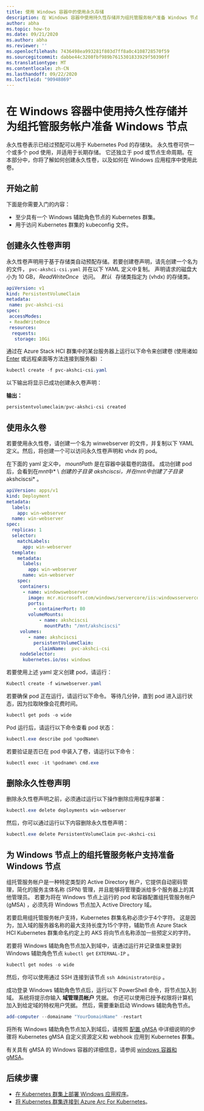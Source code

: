 ```yaml
---
title: 使用 Windows 容器中的使用永久存储
description: 在 Windows 容器中使用持久性存储并为组托管服务帐户准备 Windows 节点
author: abha
ms.topic: how-to
ms.date: 09/21/2020
ms.author: abha
ms.reviewer: ''
ms.openlocfilehash: 7436498ea993281f803d7ff8a0c4108728570f59
ms.sourcegitcommit: dabbe44c3208fbf989b7615301833929f50390ff
ms.translationtype: MT
ms.contentlocale: zh-CN
ms.lasthandoff: 09/22/2020
ms.locfileid: "90948869"
---
```

# <a name="use-persistent-storage-in-a-windows-container-and-prepare-windows-nodes-for-group-managed-service-accounts"></a>在 Windows 容器中使用持久性存储并为组托管服务帐户准备 Windows 节点

永久性卷表示已经过预配可以用于 Kubernetes Pod 的存储块。 永久性卷可供一个或多个 pod 使用，并适用于长期存储。 它还独立于 pod 或节点生命周期。在本部分中，你将了解如何创建永久性卷，以及如何在 Windows 应用程序中使用此卷。

## <a name="before-you-begin"></a>开始之前

下面是你需要入门的内容：

* 至少具有一个 Windows 辅助角色节点的 Kubernetes 群集。
* 用于访问 Kubernetes 群集的 kubeconfig 文件。


## <a name="create-a-persistent-volume-claim"></a>创建永久性卷声明

永久性卷声明用于基于存储类自动预配存储。若要创建卷声明，请先创建一个名为的文件， `pvc-akshci-csi.yaml` 并在以下 YAML 定义中复制。 声明请求的磁盘大小为 10 GB， *ReadWriteOnce*   访问。  *默认*   存储类指定为 (vhdx) 的存储类。  

```yaml
apiVersion: v1
kind: PersistentVolumeClaim
metadata:
 name: pvc-akshci-csi
spec:
 accessModes:
 - ReadWriteOnce
 resources:
  requests:
   storage: 10Gi
```
通过在 Azure Stack HCI 群集中的某台服务器上运行以下命令来创建卷 (使用诸如 [Enter](/powershell/module/microsoft.powershell.core/enter-pssession) 或远程桌面等方法连接到服务器) ： 


```PowerShell
kubectl create -f pvc-akshci-csi.yaml 
```
以下输出将显示已成功创建永久卷声明：

**输出：**
```PowerShell
persistentvolumeclaim/pvc-akshci-csi created
```

## <a name="use-persistent-volume"></a>使用永久卷

若要使用永久性卷，请创建一个名为 winwebserver 的文件，并复制以下 YAML 定义。然后，将创建一个可以访问永久性卷声明和 vhdx 的 pod。 

在下面的 yaml 定义中， *mountPath* 是在容器中装载卷的路径。 成功创建 pod 后，会看到在*mnt*中* \\ *创建的子目录 akshciscsi，并在*mnt*中创建了子目录*akshciscsi* 。


```yaml
apiVersion: apps/v1 
kind: Deployment 
metadata: 
  labels: 
    app: win-webserver 
  name: win-webserver 
spec: 
  replicas: 1 
  selector: 
    matchLabels: 
      app: win-webserver 
  template: 
    metadata: 
      labels: 
        app: win-webserver 
      name: win-webserver 
    spec: 
     containers: 
      - name: windowswebserver 
        image: mcr.microsoft.com/windows/servercore/iis:windowsservercore-ltsc2019 
        ports:  
          - containerPort: 80    
        volumeMounts: 
            - name: akshciscsi 
              mountPath: "/mnt/akshciscsi" 
     volumes: 
        - name: akshciscsi 
          persistentVolumeClaim: 
            claimName:  pvc-akshci-csi 
     nodeSelector: 
      kubernetes.io/os: windows 
```

若要使用上述 yaml 定义创建 pod，请运行：

```PowerShell
Kubectl create -f winwebserver.yaml 
```

若要确保 pod 正在运行，请运行以下命令。 等待几分钟，直到 pod 进入运行状态，因为拉取映像会花费时间。

```PowerShell
kubectl get pods -o wide 
```
Pod 运行后，请运行以下命令查看 pod 状态： 

```PowerShell
kubectl.exe describe pod %podName% 
```

若要验证是否已在 pod 中装入了卷，请运行以下命令：

```PowerShell
kubectl exec -it %podname% cmd.exe 
```

## <a name="delete-a-persistent-volume-claim"></a>删除永久性卷声明

删除永久性卷声明之前，必须通过运行以下操作删除应用程序部署：

```PowerShell
kubectl.exe delete deployments win-webserver
```

然后，你可以通过运行以下内容删除永久性卷声明：

```PowerShell
kubectl.exe delete PersistentVolumeClaim pvc-akshci-csi
```

## <a name="prepare-windows-nodes-for-group-managed-service-account-support-on-windows-nodes"></a>为 Windows 节点上的组托管服务帐户支持准备 Windows 节点

组托管服务帐户是一种特定类型的 Active Directory 帐户，它提供自动密码管理，简化的服务主体名称 (SPN) 管理，并且能够将管理委派给多个服务器上的其他管理员。 若要为将在 Windows 节点上运行的 pod 和容器配置组托管服务帐户 (gMSA) ，必须先将 Windows 节点加入 Active Directory 域。

若要启用组托管服务帐户支持，Kubernetes 群集名称必须少于4个字符。 这是因为，加入域的服务器名称的最大支持长度为15个字符，辅助节点 Azure Stack HCI Kubernetes 群集命名约定上的 AKS 将向节点名称添加一些预定义的字符。

若要将 Windows 辅助角色节点加入到域中，请通过运行并记录值来登录到 Windows 辅助角色节点 `kubectl get` `EXTERNAL-IP` 。

```PowerShell
kubectl get nodes -o wide
``` 

然后，你可以使用通过 SSH 连接到该节点 `ssh Administrator@ip` 。 

成功登录 Windows 辅助角色节点后，运行以下 PowerShell 命令，将节点加入到域。 系统将提示你输入 **域管理员帐户** 凭据。 你还可以使用已授予权限将计算机加入到给定域的特权用户凭据。 然后，需要重新启动 Windows 辅助角色节点。

```PowerShell
add-computer --domainame "YourDomainName" -restart
```

将所有 Windows 辅助角色节点加入到域后，请按照 [配置 gMSA](https://kubernetes.io/docs/tasks/configure-pod-container/configure-gmsa) 中详细说明的步骤将 Kubernetes gMSA 自定义资源定义和 webhook 应用到 Kubernetes 群集。

有关具有 gMSA 的 Windows 容器的详细信息，请参阅 [windows 容器和 gMSA](/virtualization/windowscontainers/manage-containers/manage-serviceaccounts)。 

## <a name="next-steps"></a>后续步骤
- [在 Kubernetes 群集上部署 Windows 应用程序](./deploy-windows-application.md)。
- [将 Kubernetes 群集连接到 Azure Arc For Kubernetes](./connect-to-arc.md)。
